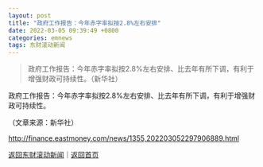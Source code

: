```yaml
---
layout: post
title: "政府工作报告：今年赤字率拟按2.8%左右安排"
date: 2022-03-05 09:39:49 +0800
categories: emnews
tags: 东财滚动新闻
---
```

> 政府工作报告：今年赤字率拟按2.8%左右安排、比去年有所下调，有利于增强财政可持续性。（新华社）

<p>政府工作报告：今年赤字率拟按2.8%左右安排、比去年有所下调，有利于增强财政可持续性。</p><p class="em_media">（文章来源：新华社）</p>

<http://finance.eastmoney.com/news/1355,202203052297906889.html>

[返回东财滚动新闻](//finews.withounder.com/emnews/)｜[返回首页](//finews.withounder.com/)